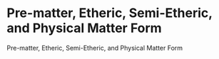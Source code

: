 # Pre-matter, Etheric, Semi-Etheric, and Physical Matter Form

Pre-matter, Etheric, Semi-Etheric, and Physical Matter Form